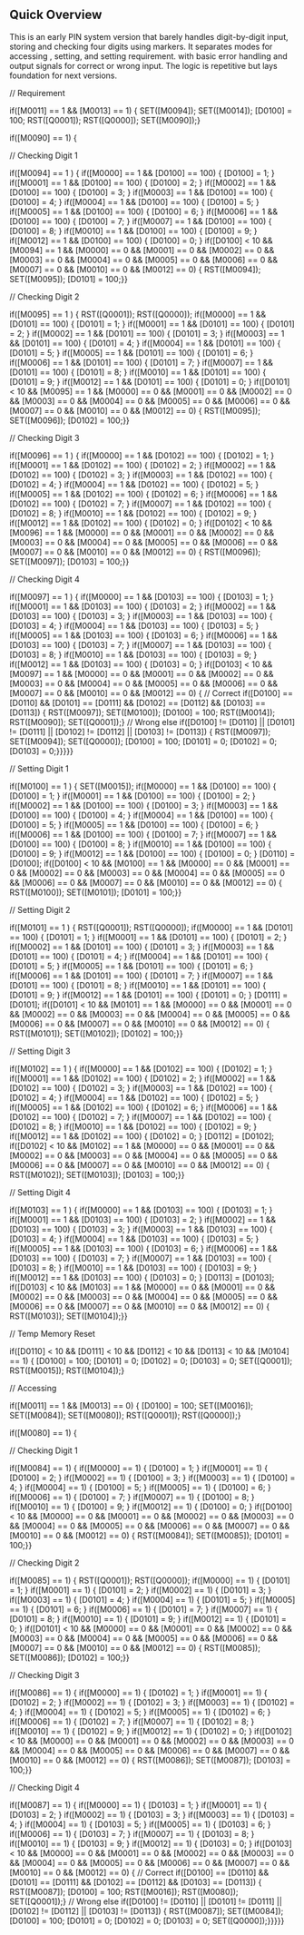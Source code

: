 ## Quick Overview

This is an early PIN system version that barely handles digit-by-digit input,
storing and checking four digits using markers.
It separates modes for accessing , setting, and setting requirement.
with basic error handling and output signals for correct or wrong input.
The logic is repetitive but lays foundation for next versions.

// Requirement

if([M0011] == 1 && [M0013] == 1) {
SET([M0094]);
SET([M0014]);
[D0100] = 100;
RST([Q0001]);
RST([Q0000]);
SET([M0090]);}

if([M0090] == 1) {

// Checking Digit 1

if([M0094] == 1 ) {
if([M0000] == 1 && [D0100] == 100) { [D0100] = 1; }
if([M0001] == 1 && [D0100] == 100) { [D0100] = 2; }
if([M0002] == 1 && [D0100] == 100) { [D0100] = 3; }
if([M0003] == 1 && [D0100] == 100) { [D0100] = 4; }
if([M0004] == 1 && [D0100] == 100) { [D0100] = 5; }
if([M0005] == 1 && [D0100] == 100) { [D0100] = 6; }
if([M0006] == 1 && [D0100] == 100) { [D0100] = 7; }
if([M0007] == 1 && [D0100] == 100) { [D0100] = 8; }
if([M0010] == 1 && [D0100] == 100) { [D0100] = 9; }
if([M0012] == 1 && [D0100] == 100) { [D0100] = 0; }
if([D0100] < 10 && [M0094] == 1 && [M0000] == 0 && [M0001] == 0 && [M0002] == 0 && [M0003] == 0 && [M0004] == 0 && [M0005] == 0 && [M0006] == 0 && [M0007] == 0 && [M0010] == 0 && [M0012] == 0) {
RST([M0094]);
SET([M0095]);
[D0101] = 100;}}

// Checking Digit 2

if([M0095] == 1 ) {
RST([Q0001]);
RST([Q0000]);
if([M0000] == 1 && [D0101] == 100) { [D0101] = 1; }
if([M0001] == 1 && [D0101] == 100) { [D0101] = 2; }
if([M0002] == 1 && [D0101] == 100) { [D0101] = 3; }
if([M0003] == 1 && [D0101] == 100) { [D0101] = 4; }
if([M0004] == 1 && [D0101] == 100) { [D0101] = 5; }
if([M0005] == 1 && [D0101] == 100) { [D0101] = 6; }
if([M0006] == 1 && [D0101] == 100) { [D0101] = 7; }
if([M0007] == 1 && [D0101] == 100) { [D0101] = 8; }
if([M0010] == 1 && [D0101] == 100) { [D0101] = 9; }
if([M0012] == 1 && [D0101] == 100) { [D0101] = 0; }	
if([D0101] < 10 && [M0095] == 1 && [M0000] == 0 && [M0001] == 0 && [M0002] == 0 && [M0003] == 0 && [M0004] == 0 && [M0005] == 0 && [M0006] == 0 && [M0007] == 0 && [M0010] == 0 && [M0012] == 0) {
RST([M0095]);
SET([M0096]);
[D0102] = 100;}}

// Checking Digit 3

if([M0096] == 1 ) {
if([M0000] == 1 && [D0102] == 100) { [D0102] = 1; }
if([M0001] == 1 && [D0102] == 100) { [D0102] = 2; }
if([M0002] == 1 && [D0102] == 100) { [D0102] = 3; }
if([M0003] == 1 && [D0102] == 100) { [D0102] = 4; }
if([M0004] == 1 && [D0102] == 100) { [D0102] = 5; }
if([M0005] == 1 && [D0102] == 100) { [D0102] = 6; }
if([M0006] == 1 && [D0102] == 100) { [D0102] = 7; }
if([M0007] == 1 && [D0102] == 100) { [D0102] = 8; }
if([M0010] == 1 && [D0102] == 100) { [D0102] = 9; }
if([M0012] == 1 && [D0102] == 100) { [D0102] = 0; }	
if([D0102] < 10 && [M0096] == 1 && [M0000] == 0 && [M0001] == 0 && [M0002] == 0 && [M0003] == 0 && [M0004] == 0 && [M0005] == 0 && [M0006] == 0 && [M0007] == 0 && [M0010] == 0 && [M0012] == 0) {
RST([M0096]);
SET([M0097]);
[D0103] = 100;}}

// Checking Digit 4

if([M0097] == 1 ) {
if([M0000] == 1 && [D0103] == 100) { [D0103] = 1; }
if([M0001] == 1 && [D0103] == 100) { [D0103] = 2; }
if([M0002] == 1 && [D0103] == 100) { [D0103] = 3; }
if([M0003] == 1 && [D0103] == 100) { [D0103] = 4; }
if([M0004] == 1 && [D0103] == 100) { [D0103] = 5; }
if([M0005] == 1 && [D0103] == 100) { [D0103] = 6; }
if([M0006] == 1 && [D0103] == 100) { [D0103] = 7; }
if([M0007] == 1 && [D0103] == 100) { [D0103] = 8; }
if([M0010] == 1 && [D0103] == 100) { [D0103] = 9; }
if([M0012] == 1 && [D0103] == 100) { [D0103] = 0; }
if([D0103] < 10 && [M0097] == 1 && [M0000] == 0 && [M0001] == 0 && [M0002] == 0 && [M0003] == 0 && [M0004] == 0 && [M0005] == 0 && [M0006] == 0 && [M0007] == 0 && [M0010] == 0 && [M0012] == 0) {
// Correct
if([D0100] == [D0110] && [D0101] == [D0111] && [D0102] == [D0112] && [D0103] == [D0113]) {
RST([M0097]);
SET([M0100]);
[D0100] = 100;
RST([M0014]);
RST([M0090]);
SET([Q0001]);}
// Wrong
else if([D0100] != [D0110] || [D0101] != [D0111] || [D0102] != [D0112] || [D0103] != [D0113]) {
RST([M0097]);
SET([M0094]);
SET([Q0000]);
[D0100] = 100;
[D0101] = 0;
[D0102] = 0;
[D0103] = 0;}}}}}

// Setting Digit 1

if([M0100] == 1 ) {
SET([M0015]);
if([M0000] == 1 && [D0100] == 100) { [D0100] = 1; }
if([M0001] == 1 && [D0100] == 100) { [D0100] = 2; }
if([M0002] == 1 && [D0100] == 100) { [D0100] = 3; }
if([M0003] == 1 && [D0100] == 100) { [D0100] = 4; }
if([M0004] == 1 && [D0100] == 100) { [D0100] = 5; }
if([M0005] == 1 && [D0100] == 100) { [D0100] = 6; }
if([M0006] == 1 && [D0100] == 100) { [D0100] = 7; }
if([M0007] == 1 && [D0100] == 100) { [D0100] = 8; }
if([M0010] == 1 && [D0100] == 100) { [D0100] = 9; }
if([M0012] == 1 && [D0100] == 100) { [D0100] = 0; }
[D0110] = [D0100];
if([D0100] < 10 && [M0100] == 1 && [M0000] == 0 && [M0001] == 0 && [M0002] == 0 && [M0003] == 0 && [M0004] == 0 && [M0005] == 0 && [M0006] == 0 && [M0007] == 0 && [M0010] == 0 && [M0012] == 0) {
RST([M0100]);
SET([M0101]);
[D0101] = 100;}}

// Setting Digit 2

if([M0101] == 1 ) {
RST([Q0001]);
RST([Q0000]);
if([M0000] == 1 && [D0101] == 100) { [D0101] = 1; }
if([M0001] == 1 && [D0101] == 100) { [D0101] = 2; }
if([M0002] == 1 && [D0101] == 100) { [D0101] = 3; }
if([M0003] == 1 && [D0101] == 100) { [D0101] = 4; }
if([M0004] == 1 && [D0101] == 100) { [D0101] = 5; }
if([M0005] == 1 && [D0101] == 100) { [D0101] = 6; }
if([M0006] == 1 && [D0101] == 100) { [D0101] = 7; }
if([M0007] == 1 && [D0101] == 100) { [D0101] = 8; }
if([M0010] == 1 && [D0101] == 100) { [D0101] = 9; }
if([M0012] == 1 && [D0101] == 100) { [D0101] = 0; }
[D0111] = [D0101];
if([D0101] < 10 && [M0101] == 1 && [M0000] == 0 && [M0001] == 0 && [M0002] == 0 && [M0003] == 0 && [M0004] == 0 && [M0005] == 0 && [M0006] == 0 && [M0007] == 0 && [M0010] == 0 && [M0012] == 0) {
RST([M0101]);
SET([M0102]);
[D0102] = 100;}}

// Setting Digit 3

if([M0102] == 1 ) {
if([M0000] == 1 && [D0102] == 100) { [D0102] = 1; }
if([M0001] == 1 && [D0102] == 100) { [D0102] = 2; }
if([M0002] == 1 && [D0102] == 100) { [D0102] = 3; }
if([M0003] == 1 && [D0102] == 100) { [D0102] = 4; }
if([M0004] == 1 && [D0102] == 100) { [D0102] = 5; }
if([M0005] == 1 && [D0102] == 100) { [D0102] = 6; }
if([M0006] == 1 && [D0102] == 100) { [D0102] = 7; }
if([M0007] == 1 && [D0102] == 100) { [D0102] = 8; }
if([M0010] == 1 && [D0102] == 100) { [D0102] = 9; }
if([M0012] == 1 && [D0102] == 100) { [D0102] = 0; }
[D0112] = [D0102];		
if([D0102] < 10 && [M0102] == 1 && [M0000] == 0 && [M0001] == 0 && [M0002] == 0 && [M0003] == 0 && [M0004] == 0 && [M0005] == 0 && [M0006] == 0 && [M0007] == 0 && [M0010] == 0 && [M0012] == 0) {
RST([M0102]);
SET([M0103]);
[D0103] = 100;}}

// Setting Digit 4

if([M0103] == 1 ) {
if([M0000] == 1 && [D0103] == 100) { [D0103] = 1; }
if([M0001] == 1 && [D0103] == 100) { [D0103] = 2; }
if([M0002] == 1 && [D0103] == 100) { [D0103] = 3; }
if([M0003] == 1 && [D0103] == 100) { [D0103] = 4; }
if([M0004] == 1 && [D0103] == 100) { [D0103] = 5; }
if([M0005] == 1 && [D0103] == 100) { [D0103] = 6; }
if([M0006] == 1 && [D0103] == 100) { [D0103] = 7; }
if([M0007] == 1 && [D0103] == 100) { [D0103] = 8; }
if([M0010] == 1 && [D0103] == 100) { [D0103] = 9; }
if([M0012] == 1 && [D0103] == 100) { [D0103] = 0; }
[D0113] = [D0103];		
if([D0103] < 10 && [M0103] == 1 && [M0000] == 0 && [M0001] == 0 && [M0002] == 0 && [M0003] == 0 && [M0004] == 0 && [M0005] == 0 && [M0006] == 0 && [M0007] == 0 && [M0010] == 0 && [M0012] == 0) {
RST([M0103]);
SET([M0104]);}}

// Temp Memory Reset

if([D0110] < 10 && [D0111] < 10 && [D0112] < 10 && [D0113] < 10 && [M0104] == 1) {
[D0100] = 100;
[D0101] = 0;
[D0102] = 0;
[D0103] = 0;
SET([Q0001]);
RST([M0015]);
RST([M0104]);}

// Accessing

if([M0011] == 1 && [M0013] == 0) {
[D0100] = 100;
SET([M0016]);
SET([M0084]);
SET([M0080]);
RST([Q0001]);
RST([Q0000]);}

if([M0080] == 1) {

// Checking Digit 1

if([M0084] == 1) {
if([M0000] == 1) { [D0100] = 1; }
if([M0001] == 1) { [D0100] = 2; }
if([M0002] == 1) { [D0100] = 3; }
if([M0003] == 1) { [D0100] = 4; }
if([M0004] == 1) { [D0100] = 5; }
if([M0005] == 1) { [D0100] = 6; }
if([M0006] == 1) { [D0100] = 7; }
if([M0007] == 1) { [D0100] = 8; }
if([M0010] == 1) { [D0100] = 9; }
if([M0012] == 1) { [D0100] = 0; }
if([D0100] < 10 && [M0000] == 0 && [M0001] == 0 && [M0002] == 0 && [M0003] == 0 && [M0004] == 0 && [M0005] == 0 && [M0006] == 0 && [M0007] == 0 && [M0010] == 0 && [M0012] == 0) {
RST([M0084]);
SET([M0085]);
[D0101] = 100;}}

// Checking Digit 2

if([M0085] == 1) {
RST([Q0001]);
RST([Q0000]);
if([M0000] == 1) { [D0101] = 1; }
if([M0001] == 1) { [D0101] = 2; }
if([M0002] == 1) { [D0101] = 3; }
if([M0003] == 1) { [D0101] = 4; }
if([M0004] == 1) { [D0101] = 5; }
if([M0005] == 1) { [D0101] = 6; }
if([M0006] == 1) { [D0101] = 7; }
if([M0007] == 1) { [D0101] = 8; }
if([M0010] == 1) { [D0101] = 9; }
if([M0012] == 1) { [D0101] = 0; }
if([D0101] < 10 && [M0000] == 0 && [M0001] == 0 && [M0002] == 0 && [M0003] == 0 && [M0004] == 0 && [M0005] == 0 && [M0006] == 0 && [M0007] == 0 && [M0010] == 0 && [M0012] == 0) {
RST([M0085]);
SET([M0086]);
[D0102] = 100;}}

// Checking Digit 3

if([M0086] == 1) {
if([M0000] == 1) { [D0102] = 1; }
if([M0001] == 1) { [D0102] = 2; }
if([M0002] == 1) { [D0102] = 3; }
if([M0003] == 1) { [D0102] = 4; }
if([M0004] == 1) { [D0102] = 5; }
if([M0005] == 1) { [D0102] = 6; }
if([M0006] == 1) { [D0102] = 7; }
if([M0007] == 1) { [D0102] = 8; }
if([M0010] == 1) { [D0102] = 9; }
if([M0012] == 1) { [D0102] = 0; }
if([D0102] < 10 && [M0000] == 0 && [M0001] == 0 && [M0002] == 0 && [M0003] == 0 && [M0004] == 0 && [M0005] == 0 && [M0006] == 0 && [M0007] == 0 && [M0010] == 0 && [M0012] == 0) {
RST([M0086]);
SET([M0087]);
[D0103] = 100;}}

// Checking Digit 4

if([M0087] == 1) {
if([M0000] == 1) { [D0103] = 1; }
if([M0001] == 1) { [D0103] = 2; }
if([M0002] == 1) { [D0103] = 3; }
if([M0003] == 1) { [D0103] = 4; }
if([M0004] == 1) { [D0103] = 5; }
if([M0005] == 1) { [D0103] = 6; }
if([M0006] == 1) { [D0103] = 7; }
if([M0007] == 1) { [D0103] = 8; }
if([M0010] == 1) { [D0103] = 9; }
if([M0012] == 1) { [D0103] = 0; }
if([D0103] < 10 && [M0000] == 0 && [M0001] == 0 && [M0002] == 0 && [M0003] == 0 && [M0004] == 0 && [M0005] == 0 && [M0006] == 0 && [M0007] == 0 && [M0010] == 0 && [M0012] == 0) {
// Correct
if([D0100] == [D0110] && [D0101] == [D0111] && [D0102] == [D0112] && [D0103] == [D0113]) {
RST([M0087]);
[D0100] = 100;
RST([M0016]);
RST([M0080]);
SET([Q0001]);}
// Wrong
else if([D0100] != [D0110] || [D0101] != [D0111] || [D0102] != [D0112] || [D0103] != [D0113]) {
RST([M0087]);
SET([M0084]);
[D0100] = 100;
[D0101] = 0;
[D0102] = 0;
[D0103] = 0;
SET([Q0000]);}}}}}
